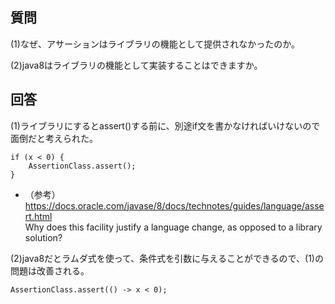 ## 質問

(1)なぜ、アサーションはライブラリの機能として提供されなかったのか。

(2)java8はライブラリの機能として実装することはできますか。

## 回答

(1)ライブラリにするとassert()する前に、別途if文を書かなければいけないので面倒だと考えられた。

```
if (x < 0) {
	AssertionClass.assert();
}
```

* （参考）https://docs.oracle.com/javase/8/docs/technotes/guides/language/assert.html  
Why does this facility justify a language change, as opposed to a library solution?


(2)java8だとラムダ式を使って、条件式を引数に与えることができるので、(1)の問題は改善される。

```
AssertionClass.assert(() -> x < 0);
```